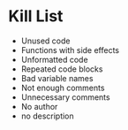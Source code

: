Kill List
=========
* Unused code 
* Functions with side effects
* Unformatted code
* Repeated code blocks
* Bad variable names
* Not enough comments
* Unnecessary comments
* No author
* no description

